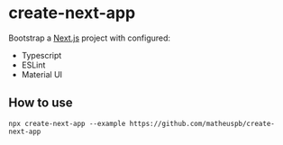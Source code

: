 # create-next-app

Bootstrap a [Next.js](https://nextjs.org) project with configured:

* Typescript
* ESLint
* Material UI

## How to use

```
npx create-next-app --example https://github.com/matheuspb/create-next-app
```

